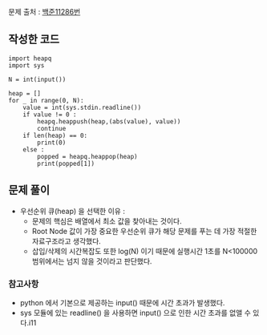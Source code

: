 문제 출처 : [백준11286번](https://hanium.udemy.com/course/comgong_codingtest/learn/lecture/29145830?start=15#notes)

## 작성한 코드
```
import heapq
import sys

N = int(input())

heap = []
for _ in range(0, N):
    value = int(sys.stdin.readline())
    if value != 0 :
        heapq.heappush(heap,(abs(value), value))
        continue
    if len(heap) == 0:
        print(0)
    else :
        popped = heapq.heappop(heap)
        print(popped[1])

```

## 문제 풀이 
- 우선순위 큐(heap) 을 선택한 이유 : 
  - 문제의 핵심은 배열에서 최소 값을 찾아내는 것이다. 
  - Root Node 값이 가장 중요한 우선순위 큐가 해당 문제를 푸는 데 가장 적절한 자료구조라고 생각했다.
  - 삽입/삭제의 시간복잡도 또한 log(N) 이기 때문에 실행시간 1초를 N<100000 범위에서는 넘지 않을 것이라고 판단했다.

### 참고사항 
- python 에서 기본으로 제공하는 input() 때문에 시간 초과가 발생했다. 
- sys 모듈에 있는 readline() 을 사용하면 input() 으로 인한 시간 초과를 없앨 수 있다.i11
